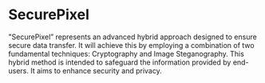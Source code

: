 # SecurePixel
"SecurePixel” represents an advanced hybrid approach designed to ensure secure data transfer. It will achieve this by employing a combination of two fundamental techniques: Cryptography and Image Steganography. This hybrid method is intended to safeguard the information provided by end-users. It aims to enhance security and privacy.

